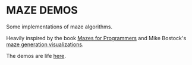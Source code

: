 # MAZE DEMOS

Some implementations of maze algorithms.

Heavily inspired by the book [Mazes for
Programmers](https://pragprog.com/book/jbmaze/mazes-for-programmers) and Mike
Bostock's [maze generation
visualizations](https://bost.ocks.org/mike/algorithms/#maze-generation).

The demos are life [here](https://mazedemos.dchowitz.com).
